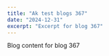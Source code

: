 ```yaml
---
title: "Ak test blogs 367"
date: "2024-12-31"
excerpt: "Excerpt for blog 367"
---
```


Blog content for blog 367